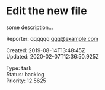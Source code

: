 # Edit the new file

some description...

Reporter: qqqqqq <qqq@example.com>  

Created: 2019-08-14T13:48:45Z  
Updated: 2020-02-07T12:36:50.925Z

Type: task  
Status: backlog  
Priority: 12.5625
